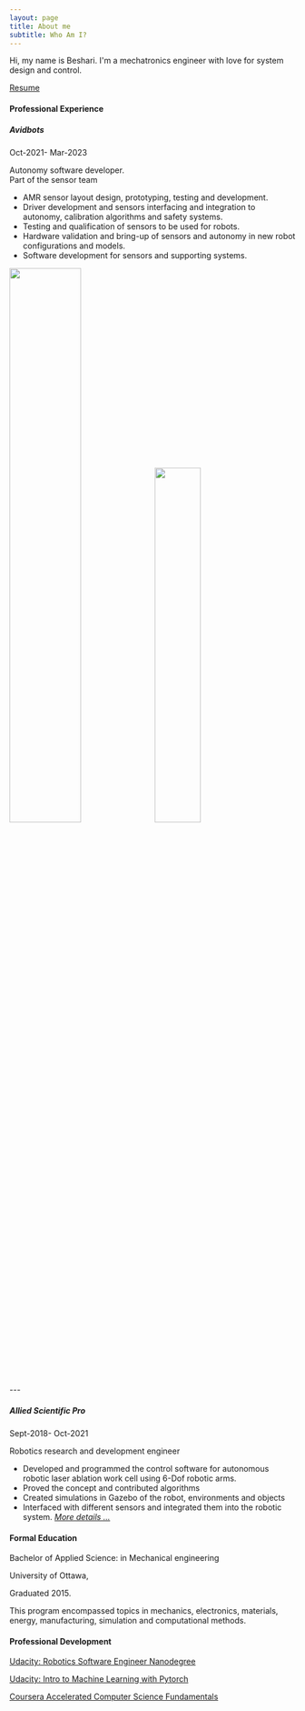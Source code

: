 ```yaml
---
layout: page
title: About me
subtitle: Who Am I?
---
```


Hi, my name is Beshari.
I'm a mechatronics engineer with love for system design and control. 

[Resume](/assets/PDF/Beshari_Jamal_sw.pdf)


#### Professional Experience

##### Avidbots

Oct-2021- Mar-2023

Autonomy software developer.  
Part of the sensor team
- AMR sensor layout design, prototyping, testing and development.
- Driver development and sensors interfacing and integration to autonomy, calibration algorithms and safety systems.
- Testing and qualification of sensors to be used for robots.
- Hardware validation and bring-up of sensors and autonomy in new robot configurations and models.
- Software development for sensors and supporting systems.

<p float="center">
<img src="https://avidbots.com/assets/Uploads/neo-features-high-quality-floor-scrubber-construction.png" width="50%"/>
<img src="https://avidbots.com/assets/Uploads/avidbots-autonomy-advanced-features_360-view-of-the-environment_1000x500.png" width="40%"/>
</p>
---

##### Allied Scientific Pro

Sept-2018- Oct-2021

Robotics research and development engineer
- Developed and programmed the control software for autonomous robotic laser ablation work cell using
6-Dof robotic arms.
- Proved the concept and contributed algorithms
- Created simulations in Gazebo of the robot, environments and objects
- Interfaced with different sensors and integrated them into the robotic system. [*More details ...*](/2021-09-30-ASP)

#### Formal Education
Bachelor of Applied Science: in Mechanical engineering

University of Ottawa,

Graduated 2015.

This program encompassed topics in mechanics, electronics, materials, energy, manufacturing, simulation and computational methods.

#### Professional Development

[Udacity: Robotics Software Engineer Nanodegree](https://confirm.udacity.com/GGADGP2T)

[Udacity: Intro to Machine Learning with Pytorch](https://confirm.udacity.com/KDVEJWVL)

[Coursera Accelerated Computer Science Fundamentals](https://www.coursera.org/account/accomplishments/specialization/G6L8A429QE49)
